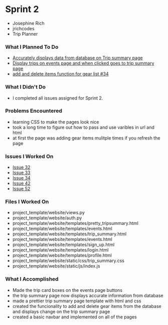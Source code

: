 # Sprint 2
- Josephine Rich
- jrichcodes
- Trip Planner

### What I Planned To Do
- [Accurately displays data from database on Trip summary page](https://github.com/jrichcodes/Website-Project-Code/issues/32)
- [Display trips on events page and when clicked goes to trip summary page](https://github.com/jrichcodes/Website-Project-Code/issues/33)
- [add and delete items function for gear list #34](https://github.com/jrichcodes/Website-Project-Code/issues/34)

### What I Didn't Do
- I completed all issues assigned for Sprint 2.

### Problems Encountered
- learning CSS to make the pages look nice
- took a long time to figure out how to pass and use varibles in url and html
- at first the page was adding gear items mulitple times if you refresh the page

### Issues I Worked On
- [Issue 32](https://github.com/jrichcodes/Website-Project-Code/issues/32)
- [Issue 33](https://github.com/jrichcodes/Website-Project-Code/issues/33)
- [Issue 34](https://github.com/jrichcodes/Website-Project-Code/issues/34)
- [Issue 42](https://github.com/jrichcodes/Website-Project-Code/issues/42)
- [Issue 52](https://github.com/jrichcodes/Website-Project-Code/issues/52)

### Files I Worked On
- project_template/website/views.py
- project_template/website/auth.py
- project_template/website/templates/pretty_tripsummary.html
- project_template/website/templates/events.html
- project_template/website/templates/trip_summary.html
- project_template/website/templates/events.html
- project_template/website/templates/sign_up.html
- project_template/website/templates/login.html
- project_template/website/templates/profile.html
- project_template/website/static/css/trip_summary.css
- project_template/website/static/js/index.js

### What I Accomplished
- Made the trip card boxes on the events page buttons
- the trip summary page now displays accurate information from database
- made a prettier trip summary page template with html and css
- created the funcionality to add and delete gear items from the database and displays change on the trip summary page
- created a basic navbar and implemented on all of the pages